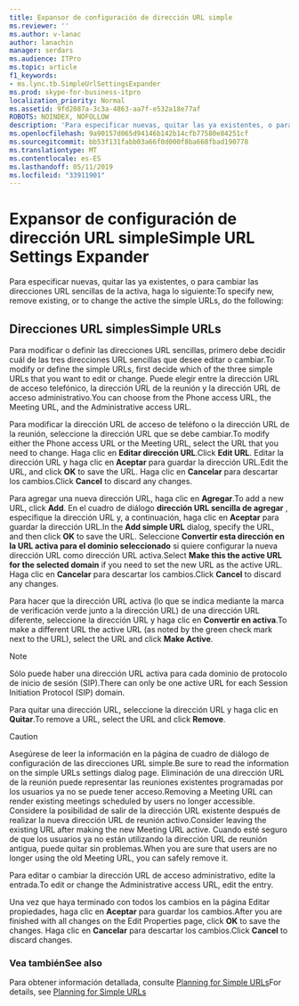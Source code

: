 ```yaml
---
title: Expansor de configuración de dirección URL simple
ms.reviewer: ''
ms.author: v-lanac
author: lanachin
manager: serdars
ms.audience: ITPro
ms.topic: article
f1_keywords:
- ms.lync.tb.SimpleUrlSettingsExpander
ms.prod: skype-for-business-itpro
localization_priority: Normal
ms.assetid: 9fd2087a-3c3a-4863-aa7f-e532a18e77af
ROBOTS: NOINDEX, NOFOLLOW
description: 'Para especificar nuevas, quitar las ya existentes, o para cambiar las direcciones URL sencillas de la activa, haga lo siguiente:'
ms.openlocfilehash: 9a90157d065d94146b142b14cfb77580e84251cf
ms.sourcegitcommit: bb53f131fabb03a66f0d000f8ba668fbad190778
ms.translationtype: MT
ms.contentlocale: es-ES
ms.lasthandoff: 05/11/2019
ms.locfileid: "33911901"
---
```

# <a name="simple-url-settings-expander"></a><span data-ttu-id="2a675-103">Expansor de configuración de dirección URL simple</span><span class="sxs-lookup"><span data-stu-id="2a675-103">Simple URL Settings Expander</span></span>

<span data-ttu-id="2a675-104">Para especificar nuevas, quitar las ya existentes, o para cambiar las direcciones URL sencillas de la activa, haga lo siguiente:</span><span class="sxs-lookup"><span data-stu-id="2a675-104">To specify new, remove existing, or to change the active the simple URLs, do the following:</span></span>

## <a name="simple-urls"></a><span data-ttu-id="2a675-105">Direcciones URL simples</span><span class="sxs-lookup"><span data-stu-id="2a675-105">Simple URLs</span></span>

<span data-ttu-id="2a675-106">Para modificar o definir las direcciones URL sencillas, primero debe decidir cuál de las tres direcciones URL sencillas que desee editar o cambiar.</span><span class="sxs-lookup"><span data-stu-id="2a675-106">To modify or define the simple URLs, first decide which of the three simple URLs that you want to edit or change.</span></span> <span data-ttu-id="2a675-107">Puede elegir entre la dirección URL de acceso telefónico, la dirección URL de la reunión y la dirección URL de acceso administrativo.</span><span class="sxs-lookup"><span data-stu-id="2a675-107">You can choose from the Phone access URL, the Meeting URL, and the Administrative access URL.</span></span>

<span data-ttu-id="2a675-108">Para modificar la dirección URL de acceso de teléfono o la dirección URL de la reunión, seleccione la dirección URL que se debe cambiar.</span><span class="sxs-lookup"><span data-stu-id="2a675-108">To modify either the Phone access URL or the Meeting URL, select the URL that you need to change.</span></span> <span data-ttu-id="2a675-109">Haga clic en **Editar dirección URL**.</span><span class="sxs-lookup"><span data-stu-id="2a675-109">Click **Edit URL**.</span></span> <span data-ttu-id="2a675-110">Editar la dirección URL y haga clic en **Aceptar** para guardar la dirección URL.</span><span class="sxs-lookup"><span data-stu-id="2a675-110">Edit the URL, and click **OK** to save the URL.</span></span> <span data-ttu-id="2a675-111">Haga clic en **Cancelar** para descartar los cambios.</span><span class="sxs-lookup"><span data-stu-id="2a675-111">Click **Cancel** to discard any changes.</span></span>

<span data-ttu-id="2a675-112">Para agregar una nueva dirección URL, haga clic en **Agregar**.</span><span class="sxs-lookup"><span data-stu-id="2a675-112">To add a new URL, click **Add**.</span></span> <span data-ttu-id="2a675-113">En el cuadro de diálogo **dirección URL sencilla de agregar** , especifique la dirección URL y, a continuación, haga clic en **Aceptar** para guardar la dirección URL.</span><span class="sxs-lookup"><span data-stu-id="2a675-113">In the **Add simple URL** dialog, specify the URL, and then click **OK** to save the URL.</span></span> <span data-ttu-id="2a675-114">Seleccione **Convertir esta dirección en la URL activa para el dominio seleccionado** si quiere configurar la nueva dirección URL como dirección URL activa.</span><span class="sxs-lookup"><span data-stu-id="2a675-114">Select **Make this the active URL for the selected domain** if you need to set the new URL as the active URL.</span></span> <span data-ttu-id="2a675-115">Haga clic en **Cancelar** para descartar los cambios.</span><span class="sxs-lookup"><span data-stu-id="2a675-115">Click **Cancel** to discard any changes.</span></span>

<span data-ttu-id="2a675-116">Para hacer que la dirección URL activa (lo que se indica mediante la marca de verificación verde junto a la dirección URL) de una dirección URL diferente, seleccione la dirección URL y haga clic en **Convertir en activa**.</span><span class="sxs-lookup"><span data-stu-id="2a675-116">To make a different URL the active URL (as noted by the green check mark next to the URL), select the URL and click **Make Active**.</span></span>

> [!NOTE]
> <span data-ttu-id="2a675-117">Sólo puede haber una dirección URL activa para cada dominio de protocolo de inicio de sesión (SIP).</span><span class="sxs-lookup"><span data-stu-id="2a675-117">There can only be one active URL for each Session Initiation Protocol (SIP) domain.</span></span>

<span data-ttu-id="2a675-118">Para quitar una dirección URL, seleccione la dirección URL y haga clic en **Quitar**.</span><span class="sxs-lookup"><span data-stu-id="2a675-118">To remove a URL, select the URL and click **Remove**.</span></span>

> [!CAUTION]
> <span data-ttu-id="2a675-119">Asegúrese de leer la información en la página de cuadro de diálogo de configuración de las direcciones URL simple.</span><span class="sxs-lookup"><span data-stu-id="2a675-119">Be sure to read the information on the simple URLs settings dialog page.</span></span> <span data-ttu-id="2a675-120">Eliminación de una dirección URL de la reunión puede representar las reuniones existentes programadas por los usuarios ya no se puede tener acceso.</span><span class="sxs-lookup"><span data-stu-id="2a675-120">Removing a Meeting URL can render existing meetings scheduled by users no longer accessible.</span></span> <span data-ttu-id="2a675-121">Considere la posibilidad de salir de la dirección URL existente después de realizar la nueva dirección URL de reunión activo.</span><span class="sxs-lookup"><span data-stu-id="2a675-121">Consider leaving the existing URL after making the new Meeting URL active.</span></span> <span data-ttu-id="2a675-122">Cuando esté seguro de que los usuarios ya no están utilizando la dirección URL de reunión antigua, puede quitar sin problemas.</span><span class="sxs-lookup"><span data-stu-id="2a675-122">When you are sure that users are no longer using the old Meeting URL, you can safely remove it.</span></span>

<span data-ttu-id="2a675-123">Para editar o cambiar la dirección URL de acceso administrativo, edite la entrada.</span><span class="sxs-lookup"><span data-stu-id="2a675-123">To edit or change the Administrative access URL, edit the entry.</span></span>

<span data-ttu-id="2a675-124">Una vez que haya terminado con todos los cambios en la página Editar propiedades, haga clic en **Aceptar** para guardar los cambios.</span><span class="sxs-lookup"><span data-stu-id="2a675-124">After you are finished with all changes on the Edit Properties page, click **OK** to save the changes.</span></span> <span data-ttu-id="2a675-125">Haga clic en **Cancelar** para descartar los cambios.</span><span class="sxs-lookup"><span data-stu-id="2a675-125">Click **Cancel** to discard changes.</span></span>

###  <a name="see-also"></a><span data-ttu-id="2a675-126">Vea también</span><span class="sxs-lookup"><span data-stu-id="2a675-126">See also</span></span>

<span data-ttu-id="2a675-127">Para obtener información detallada, consulte [Planning for Simple URLs](https://technet.microsoft.com/library/20e4f4b6-b7ff-4297-b00d-d1211ee800ac.aspx)</span><span class="sxs-lookup"><span data-stu-id="2a675-127">For details, see [Planning for Simple URLs](https://technet.microsoft.com/library/20e4f4b6-b7ff-4297-b00d-d1211ee800ac.aspx)</span></span>


